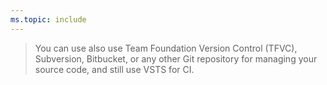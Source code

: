 ```yaml
---
ms.topic: include
---
```


> You can use also use Team Foundation Version Control (TFVC), Subversion, Bitbucket, or any other Git repository for managing your source code, and still use VSTS for CI.
